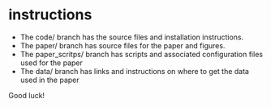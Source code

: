 # instructions

- The code/ branch has the source files and installation instructions.
- The paper/ branch has source files for the paper and figures.
- The paper_scritps/ branch has scripts and associated configuration files used for the paper
- The data/ branch has links and instructions on where to get the data used in the paper

Good luck!
